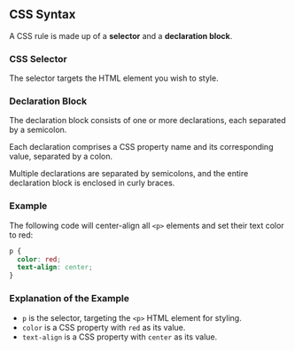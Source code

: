 ## CSS Syntax
A CSS rule is made up of a **selector** and a **declaration block**.
### CSS Selector

The selector targets the HTML element you wish to style.

### Declaration Block
The declaration block consists of one or more declarations, each separated by a semicolon.

Each declaration comprises a CSS property name and its corresponding value, separated by a colon.

Multiple declarations are separated by semicolons, and the entire declaration block is enclosed in curly braces.

### Example
The following code will center-align all `<p>` elements and set their text color to red:

```css
p {
  color: red;
  text-align: center;
}
```

### Explanation of the Example
- `p` is the selector, targeting the `<p>` HTML element for styling.
- `color` is a CSS property with `red` as its value.
- `text-align` is a CSS property with `center` as its value.

